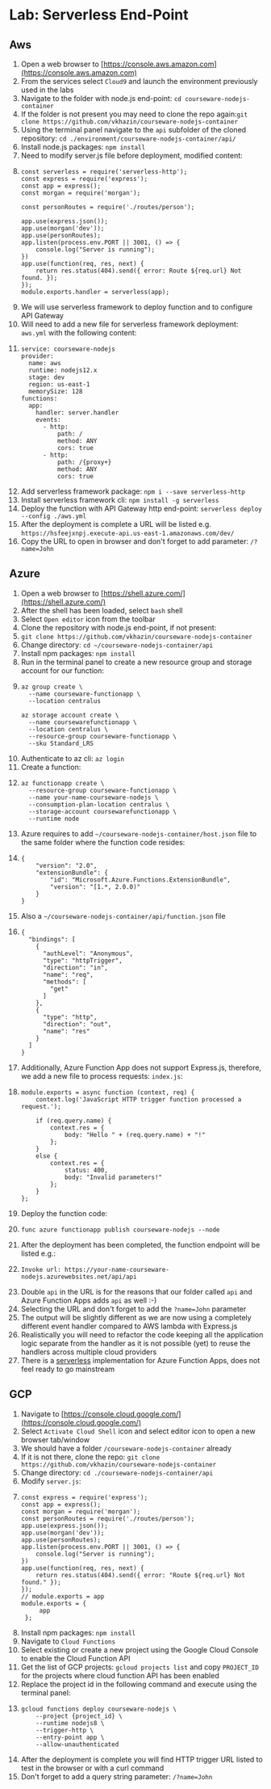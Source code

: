 # Lab: Serverless End-Point

## Aws

1. Open a web browser to [https://console.aws.amazon.com](https://console.aws.amazon.com)
2. From the services select `Cloud9` and launch the environment previously used in the labs
3. Navigate to the folder with node.js end-point: `cd courseware-nodejs-container`
4. If the folder is not present you may need to clone the repo again:`git clone https://github.com/vkhazin/courseware-nodejs-container`
5. Using the terminal panel navigate to the `api` subfolder of the cloned repository: `cd ./environment/courseware-nodejs-container/api/`
6. Install node.js packages: `npm install`
7. Need to modify server.js file before deployment, modified content:
8. ```text
   const serverless = require('serverless-http');
   const express = require('express');
   const app = express();
   const morgan = require('morgan');

   const personRoutes = require('./routes/person');

   app.use(express.json());
   app.use(morgan('dev'));
   app.use(personRoutes);
   app.listen(process.env.PORT || 3001, () => {
       console.log("Server is running");
   })
   app.use(function(req, res, next) {
       return res.status(404).send({ error: Route ${req.url} Not found. });
   });
   module.exports.handler = serverless(app);
   ```
9. We will use serverless framework to deploy function and to configure API Gateway
10. Will need to add a new file for serverless framework deployment:  `aws.yml` with the following content:
11. ```text
    service: courseware-nodejs
    provider:
      name: aws
      runtime: nodejs12.x
      stage: dev
      region: us-east-1
      memorySize: 128
    functions:
      app:
        handler: server.handler
        events: 
          - http: 
              path: /
              method: ANY
              cors: true
          - http: 
              path: /{proxy+}
              method: ANY
              cors: true
    ```
12. Add serverless framework package: `npm i --save serverless-http`
13. Install serverless framework cli: `npm install -g serverless`
14. Deploy the function with API Gateway http end-point: `serverless deploy --config ./aws.yml`
15. After the deployment is complete a URL will be listed e.g. `https://hsfeejxnpj.execute-api.us-east-1.amazonaws.com/dev/`
16. Copy the URL to open in browser and don't forget to add parameter: `/?name=John`

## Azure

1. Open a web browser to [https://shell.azure.com/](https://shell.azure.com/)
2. After the shell has been loaded, select `bash` shell
3. Select `Open editor` icon from the toolbar
4. Clone the repository with node.js end-point, if not present:
5. `git clone https://github.com/vkhazin/courseware-nodejs-container`
6. Change directory: `cd ~/courseware-nodejs-container/api`
7. Install npm packages: `npm install`
8. Run in the terminal panel to create a new resource group and storage account for our function:
9. ```text
   az group create \
     --name courseware-functionapp \
     --location centralus

   az storage account create \
     --name coursewarefunctionapp \
     --location centralus \
     --resource-group courseware-functionapp \
     --sku Standard_LRS
   ```
10. Authenticate to az cli: `az login`
11. Create a function:
12. ```text
    az functionapp create \
      --resource-group courseware-functionapp \
      --name your-name-courseware-nodejs \
      --consumption-plan-location centralus \
      --storage-account coursewarefunctionapp \
      --runtime node
    ```
13. Azure requires to add `~/courseware-nodejs-container/host.json` file to the same folder where the function code resides:
14. ```text
    {
        "version": "2.0",
        "extensionBundle": {
            "id": "Microsoft.Azure.Functions.ExtensionBundle",
            "version": "[1.*, 2.0.0)"
        }
    }
    ```
15. Also a `~/courseware-nodejs-container/api/function.json` file
16. ```text
    {
      "bindings": [
        {
          "authLevel": "Anonymous",
          "type": "httpTrigger",
          "direction": "in",
          "name": "req",
          "methods": [
            "get"
          ]
        },
        {
          "type": "http",
          "direction": "out",
          "name": "res"
        }
      ]
    }
    ```
17. Additionally, Azure Function App does not support Express.js, therefore, we add a new file to process requests: `index.js`:
18. ```text
    module.exports = async function (context, req) {
        context.log('JavaScript HTTP trigger function processed a request.');

        if (req.query.name) {
            context.res = {
                body: "Hello " + (req.query.name) + "!"
            };
        }
        else {
            context.res = {
                status: 400,
                body: "Invalid parameters!"
            };
        }
    };
    ```
19. Deploy the function code:
20. ```text
    func azure functionapp publish courseware-nodejs --node
    ```
21. After the deployment has been completed, the function endpoint will be listed e.g.:
22. ```text
    Invoke url: https://your-name-courseware-nodejs.azurewebsites.net/api/api
    ```
23. Double `api` in the URL is for the reasons that our folder called `api` and Azure Function Apps adds `api` as well :-\)
24. Selecting the URL and don't forget to add the `?name=John` parameter
25. The output will be slightly different as we are now using a completely different event handler compared to AWS lambda with Express.js
26. Realistically you will need to refactor the code keeping all the application logic separate from the handler as it is not possible \(yet\) to reuse the handlers across multiple cloud providers
27. There is a [serverless](https://serverless.com/framework/docs/providers/azure/guide/quick-start/) implementation for Azure Function Apps, does not feel ready to go mainstream

## GCP

1. Navigate to [https://console.cloud.google.com/](https://console.cloud.google.com/)
2. Select `Activate Cloud Shell` icon and select editor icon to open a new browser tab/window
3. We should have a folder `/courseware-nodejs-container` already
4. If it is not there, clone the repo: `git clone https://github.com/vkhazin/courseware-nodejs-container`
5. Change directory: `cd ./courseware-nodejs-container/api`
6. Modify `server.js`:
7. ```text
   const express = require('express');
   const app = express();
   const morgan = require('morgan');
   const personRoutes = require('./routes/person');
   app.use(express.json());
   app.use(morgan('dev'));
   app.use(personRoutes);
   app.listen(process.env.PORT || 3001, () => {
       console.log("Server is running");
   })
   app.use(function(req, res, next) {
       return res.status(404).send({ error: "Route ${req.url} Not found." });
   });
   // module.exports = app
   module.exports = {
        app
    };
   ```
8. Install npm packages: `npm install`
9. Navigate to `Cloud Functions`
10. Select existing or create a new project using the Google Cloud Console to enable the Cloud Function API
11. Get the list of GCP projects: `gcloud projects list` and copy `PROJECT_ID` for the projects where cloud function API has been enabled
12. Replace the project id in the following command and execute using the terminal panel:
13. ```text
    gcloud functions deploy courseware-nodejs \
        --project {project_id} \
        --runtime nodejs8 \
        --trigger-http \
        --entry-point app \
        --allow-unauthenticated
    ```
14. After the deployment is complete you will find HTTP trigger URL listed to test in the browser or with a curl command
15. Don't forget to add a query string parameter: `/?name=John`

